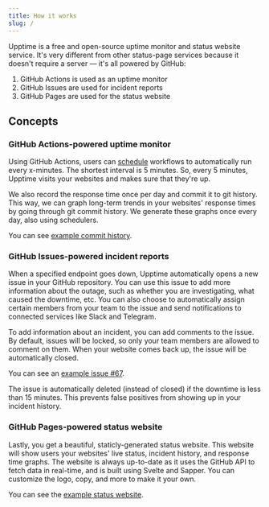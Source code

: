 ```yaml
---
title: How it works
slug: /
---
```


Upptime is a free and open-source uptime monitor and status website service. It's very different from other status-page services because it doesn't require a server — it's all powered by GitHub:

1. GitHub Actions is used as an uptime monitor
2. GitHub Issues are used for incident reports
3. GitHub Pages are used for the status website

## Concepts

### GitHub Actions-powered uptime monitor

Using GitHub Actions, users can [schedule](https://docs.github.com/en/free-pro-team@latest/actions/reference/events-that-trigger-workflows#schedule) workflows to automatically run every x-minutes. The shortest interval is 5 minutes. So, every 5 minutes, Upptime visits your websites and makes sure that they're up.

We also record the response time once per day and commit it to git history. This way, we can graph long-term trends in your websites' response times by going through git commit history. We generate these graphs once every day, also using schedulers.

You can see [example commit history](https://github.com/upptime/upptime/commits/master/history/wikipedia.yml).

### GitHub Issues-powered incident reports

When a specified endpoint goes down, Upptime automatically opens a new issue in your GitHub repository. You can use this issue to add more information about the outage, such as whether you are investigating, what caused the downtime, etc. You can also choose to automatically assign certain members from your team to the issue and send notifications to connected services like Slack and Telegram.

To add information about an incident, you can add comments to the issue. By default, issues will be locked, so only your team members are allowed to comment on them. When your website comes back up, the issue will be automatically closed.

You can see an [example issue #67](https://github.com/upptime/upptime/issues/67).

The issue is automatically deleted (instead of closed) if the downtime is less than 15 minutes. This prevents false positives from showing up in your incident history.

### GitHub Pages-powered status website

Lastly, you get a beautiful, staticly-generated status website. This website will show users your websites' live status, incident history, and response time graphs. The website is always up-to-date as it uses the GitHub API to fetch data in real-time, and is built using Svelte and Sapper. You can customize the logo, copy, and more to make it your own.

You can see the [example status website](https://upptime.js.org).
